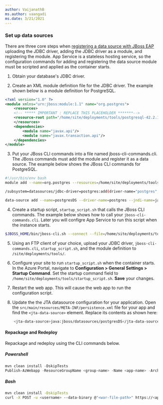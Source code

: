```yaml
---
author: VaijanathB
ms.author: vaangadi
ms.date: 3/21/2021
---
```


### Set up data sources

There are three core steps when [registering a data source with JBoss EAP](https://access.redhat.com/documentation/en-us/red_hat_jboss_enterprise_application_platform/7.0/html/configuration_guide/datasource_management) uploading the JDBC driver, adding the JDBC driver as a module, and registering the module. App Service is a stateless hosting service, so the configuration commands for adding and registering the data source module must be scripted and applied as the container starts.

1. Obtain your database's JDBC driver.

2. Create an XML module definition file for the JDBC driver. The example shown below is a module definition for PostgreSQL.

```xml
<?xml version="1.0" ?>
<module xmlns="urn:jboss:module:1.1" name="org.postgres">
    <resources>
    <!-- ***** IMPORTANT : REPLACE THIS PLACEHOLDER *******-->
    <resource-root path="/home/site/deployments/tools/postgresql-42.2.12.jar" />
    </resources>
    <dependencies>
        <module name="javax.api"/>
        <module name="javax.transaction.api"/>
    </dependencies>
</module>
```

3. Put your JBoss CLI commands into a file named jboss-cli-commands.cli. The JBoss commands must add the module and register it as a data source. The example below shows the JBoss CLI commands for PostgreSQL.

```bash
#!/usr/bin/env bash
module add --name=org.postgres --resources=/home/site/deployments/tools/postgresql-42.2.12.jar --module-xml=/home/site/deployments/tools/postgres-module.xml

/subsystem=datasources/jdbc-driver=postgres:add(driver-name="postgres",driver-module-name="org.postgres",driver-class-name=org.postgresql.Driver,driver-xa-datasource-class-name=org.postgresql.xa.PGXADataSource)

data-source add --name=postgresDS --driver-name=postgres --jndi-name=java:jboss/datasources/postgresDS --connection-url=${POSTGRES_CONNECTION_URL,env.POSTGRES_CONNECTION_URL:jdbc:postgresql://db:5432/postgres} --user-name=${POSTGRES_SERVER_ADMIN_FULL_NAME,env.POSTGRES_SERVER_ADMIN_FULL_NAME:postgres} --password=${POSTGRES_SERVER_ADMIN_PASSWORD,env.POSTGRES_SERVER_ADMIN_PASSWORD:example} --use-ccm=true --max-pool-size=5 --blocking-timeout-wait-millis=5000 --enabled=true --driver-class=org.postgresql.Driver --exception-sorter-class-name=org.jboss.jca.adapters.jdbc.extensions.postgres.PostgreSQLExceptionSorter --jta=true --use-java-context=true --valid-connection-checker-class-name=org.jboss.jca.adapters.jdbc.extensions.postgres.PostgreSQLValidConnectionChecker
```

4. Create a startup script, `startup_script.sh` that calls the JBoss CLI commands. The example below shows how to call your `jboss-cli-commands.cli`. Later you will configre App Service to run this script when the instance starts.

```bash
$JBOSS_HOME/bin/jboss-cli.sh --connect --file=/home/site/deployments/tools/jboss-cli-commands.cli
```
5. Using an FTP client of your choice, upload your JDBC driver, `jboss-cli-commands.cli`, `startup_script.sh`, and the module definition to `/site/deployments/tools/`.

6. Configure your site to run `startup_script.sh` when the container starts. In the Azure Portal, navigate to **Configuration > General Settings > Startup Command**. Set the startup command field to `/home/site/deployments/tools/startup_script.sh`. **Save** your changes.

7. Restart the web app. This will cause the web app to run the configuration script.

8. Update the the JTA datasource configuration for your application.
Open the `src/main/resources/META-INF/persistence.xml` file for your app and find the `<jta-data-source>` element. Replace its contents as shown here:

```bash
    <jta-data-source>java:jboss/datasources/postgresDS</jta-data-source>
```

#### Repackage and Redeploy
Repackage and redeploy using the CLI commands below.

##### Powershell
```powershell
mvn clean install -DskipTests
Publish-AzWebapp -ResourceGroupName <group-name> -Name <app-name> -ArchivePath <application>.war
```

##### Bash
```bash
mvn clean install -DskipTests
curl -X POST -u <username> --data-binary @"<war-file-path>" https://<app-name>.scm.azurewebsites.net/api/wardeploy
```